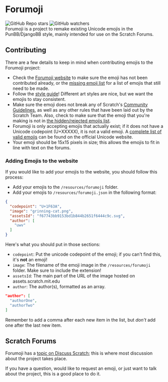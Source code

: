 # Forumoji
![GitHub Repo stars](https://img.shields.io/github/stars/lopste/forumoji?color=%23fd0&label=%20%E2%AD%90%20) ![GitHub watchers](https://img.shields.io/github/watchers/lopste/forumoji?color=%23008cff&label=%F0%9F%94%8D)  
Forumoji is a project to remake existing Unicode emojis in the PunBB/DjangoBB style, mainly intended for use on the Scratch Forums.

## Contributing
There are a few details to keep in mind when contributing emojis to the Forumoji project:
* Check the [Forumoji website](http://gh.vercte.net/forumoji) to make sure the emoji has not been contributed already, or the [missing emoji list](http://gh.vercte.net/forumoji/missing-emojis.html) for a list of emojis that still need to be made.
* Follow the [style guide](https://github.com/lopste/forumoji/blob/main/styleguide.md)! Different art styles are nice, but we want the emojis to stay consistent.
* Make sure the emoji does not break any of Scratch's [Community Guidelines](https://scratch.mit.edu/community_guidelines/), as well as any other rules that have been laid out by the Scratch Team. Also, check to make sure that the emoji that you're making is not in [the hidden/rejected emojis list](resources/hidden-emoji.json).
* Forumoji is only accepting emojis that actually exist; if it does not have a Unicode codepoint (U+XXXXX), it is not a valid emoji. A [complete list of valid emojis](https://unicode.org/emoji/charts/full-emoji-list.html) can be found on the official Unicode website.
* Your emoji should be 15x15 pixels in size; this allows the emojis to fit in line with text on the forums.

### Adding Emojis to the website
If you would like to add your emojis to the website, you should follow this process:
* Add your emojis to the `/resources/forumoji` folder.
* Add your emojis to `/resources/forumoji.json` in the following format:
```json
{
  "codepoint": "U+1F63A",
  "image": "grinning-cat.png",
  "assetsId": "f67743bb9153bd1b844b2651f6444c9c.svg",
  "author": [
    "uwv"
  ]
}
```
Here's what you should put in those sections:
* `codepoint`: Put the unicode codepoint of the emoji; if you can't find this, it's **not** an emoji!
* `image`: The filename of the emoji image in the `/resources/forumoji` folder. Make sure to include the extension!
* `assetsId`: The main part of the URL of the image hosted on assets.scratch.mit.edu
* `author`: The author(s), formatted as an array.
```json
"author": [
  "authorOne",
  "authorTwo"
]
```
Remember to add a comma after each new item in the list, but *don't* add one after the last new item.

## Scratch Forums
Forumoji has a [topic on Discuss Scratch](https://scratch.mit.edu/discuss/topic/557083/); this is where most discussion about the project takes place.

If you have a question, would like to request an emoji, or just want to talk about the project, this is a good place to do it.
